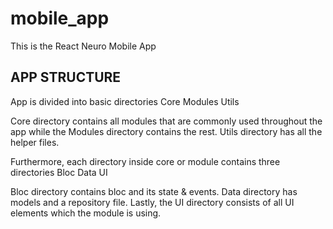 # mobile_app

This is the React Neuro Mobile App

## APP STRUCTURE

App is divided into basic directories
Core
Modules
Utils

Core directory contains all modules that are commonly used throughout the app while the Modules directory contains the rest. Utils directory has all the helper files.

Furthermore, each directory inside core or module contains three directories
Bloc
Data
UI

Bloc directory contains bloc and its state & events. Data directory has models and a repository file. Lastly, the UI directory consists of all UI elements which the module is using.
